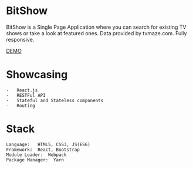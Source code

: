 # BitShow
BitShow is a Single Page Application where you can search for existing TV shows or take a look at featured ones. Data provided by tvmaze.com. Fully responsive.

[DEMO](https://bit-show-react.herokuapp.com//)

# Showcasing 

    -   React.js
    -   RESTFul API
    -   Stateful and Stateless components
    -   Routing

# Stack

    Language:   HTML5, CSS3, JS(ES6)
    Framework:  React, Bootstrap
    Module Loader:  Webpack
    Package Manager:  Yarn

